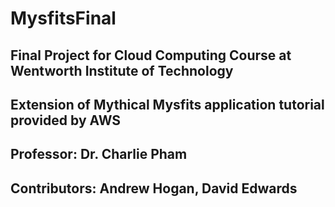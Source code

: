 # MysfitsFinal
## Final Project for Cloud Computing Course at Wentworth Institute of Technology
## Extension of Mythical Mysfits application tutorial provided by AWS
## Professor: Dr. Charlie Pham
## Contributors: Andrew Hogan, David Edwards
